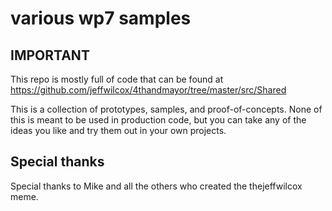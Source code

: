 # various wp7 samples

## IMPORTANT

This repo is mostly full of code that can be found at https://github.com/jeffwilcox/4thandmayor/tree/master/src/Shared

This is a collection of prototypes, samples, and proof-of-concepts. None of this is meant to be used in production code, but you can take any of the ideas you like and try them out in your own projects.

## Special thanks
Special thanks to Mike and all the others who created the thejeffwilcox meme.
